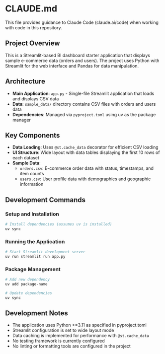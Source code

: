 # CLAUDE.md

This file provides guidance to Claude Code (claude.ai/code) when working with code in this repository.

## Project Overview

This is a Streamlit-based BI dashboard starter application that displays sample e-commerce data (orders and users). The project uses Python with Streamlit for the web interface and Pandas for data manipulation.

## Architecture

- **Main Application**: `app.py` - Single-file Streamlit application that loads and displays CSV data
- **Data**: `sample_data/` directory contains CSV files with orders and users data
- **Dependencies**: Managed via `pyproject.toml` using uv as the package manager

## Key Components

- **Data Loading**: Uses `@st.cache_data` decorator for efficient CSV loading
- **UI Structure**: Wide layout with data tables displaying the first 10 rows of each dataset
- **Sample Data**: 
  - `orders.csv`: E-commerce order data with status, timestamps, and item counts
  - `users.csv`: User profile data with demographics and geographic information

## Development Commands

### Setup and Installation
```bash
# Install dependencies (assumes uv is installed)
uv sync
```

### Running the Application
```bash
# Start Streamlit development server
uv run streamlit run app.py
```

### Package Management
```bash
# Add new dependency
uv add package-name

# Update dependencies
uv sync
```

## Development Notes

- The application uses Python >=3.11 as specified in pyproject.toml
- Streamlit configuration is set to wide layout mode
- Data caching is implemented for performance with `@st.cache_data`
- No testing framework is currently configured
- No linting or formatting tools are configured in the project